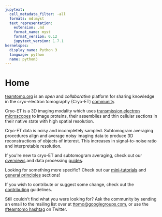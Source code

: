 ```yaml
---
jupytext:
  cell_metadata_filter: -all
  formats: md:myst
  text_representation:
    extension: .md
    format_name: myst
    format_version: 0.12
    jupytext_version: 1.7.1
kernelspec:
  display_name: Python 3
  language: python
  name: python3
---
```


# Home
[teamtomo.org](https://github.com/teamtomo/teamtomo.github.io) is an *open* and *collaborative* platform for sharing knowledge in the cryo-electron tomography (Cryo-ET) [community](https://twitter.com/hashtag/teamtomo).

Cryo-ET is a 3D imaging modality which uses [transmission electron microscopes](https://en.wikipedia.org/wiki/Transmission_electron_microscopy) to image proteins, their assemblies and thin cellular sections in their native state with high spatial resolution.

Cryo-ET data is noisy and incompletely sampled. Subtomogram averaging procedures align and average noisy imaging data to produce 3D reconstructions of objects of interest. This increases in signal-to-noise ratio and interpretable resolution.

If you're new to cryo-ET and subtomogram averaging, check out our [overviews](general-principles/overviews/overviews) and data processing [guides](guides/index).

Looking for something more specific? Check out our [mini-tutorials](mini-tutorials/mini-tutorials) and [general principles](general-principles/general-principles) sections!

If you wish to contribute or suggest some change, check out the [contributing](teamtomo/contributing/index) guidelines.

Still couldn't find what you were looking for? Ask the community by sending an email to the mailing list over at [ttomo@googlegroups.com](mailto:ttomo@googlegroups.com), or use the [#teamtomo hashtag](https://twitter.com/hashtag/teamtomo) on Twitter.
